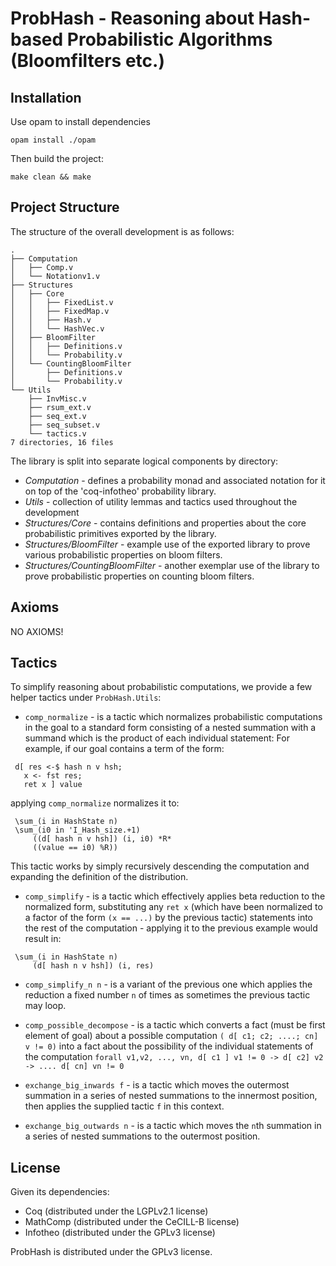 # ProbHash -  Reasoning about Hash-based Probabilistic Algorithms (Bloomfilters etc.)

## Installation
Use opam to install dependencies

```
opam install ./opam
```

Then build the project:
```
make clean && make
```


## Project Structure
The structure of the overall development is as follows:
```
.
├── Computation
│   ├── Comp.v
│   └── Notationv1.v
├── Structures
│   ├── Core
│   │   ├── FixedList.v
│   │   ├── FixedMap.v
│   │   ├── Hash.v
│   │   └── HashVec.v
│   ├── BloomFilter
│   │   ├── Definitions.v
│   │   └── Probability.v
│   └── CountingBloomFilter
│       ├── Definitions.v
│       └── Probability.v
└── Utils
    ├── InvMisc.v
    ├── rsum_ext.v
    ├── seq_ext.v
    ├── seq_subset.v
    └── tactics.v
7 directories, 16 files
```
The library is split into separate logical components by directory:
- *Computation* - defines a probability monad and associated notation for it on top of the 'coq-infotheo' probability library.
- *Utils* - collection of utility lemmas and tactics used throughout the development
- *Structures/Core* - contains definitions and properties about the core probabilistic primitives exported by the library.
- *Structures/BloomFilter* - example use of the exported library to prove various probabilistic properties on bloom filters.
- *Structures/CountingBloomFilter* - another exemplar use of the library to prove probabilistic properties on counting bloom filters. 

## Axioms
NO AXIOMS! 

## Tactics
To simplify reasoning about probabilistic computations, we provide a few helper tactics under `ProbHash.Utils`:

 - `comp_normalize` - is a tactic which normalizes  probabilistic computations in the goal to a standard
 form consisting of a nested summation with a summand which is the product of each individual statement:
 For example, if our goal contains a term of the form:
 ```
  d[ res <-$ hash n v hsh;
    x <- fst res;
    ret x ] value
 ```
 applying `comp_normalize` normalizes it to:
 ```
  \sum_(i in HashState n) 
  \sum_(i0 in 'I_Hash_size.+1) 
      ((d[ hash n v hsh]) (i, i0) *R* 
      ((value == i0) %R))
  ``` 
 This tactic works by simply recursively descending the computation and expanding the
 definition of the distribution.
 - `comp_simplify` - is a tactic which effectively applies beta
    reduction to the normalized form, substituting any `ret x` (which
	have been normalized to a factor of the form `(x == ...)` by the previous tactic)
    statements into the rest of the computation - applying it to the previous example would result in:
 ```
  \sum_(i in HashState n) 
      (d[ hash n v hsh]) (i, res)
 ```
 - `comp_simplify_n n` - is a variant of the previous one which applies
   the reduction a fixed number `n` of times as sometimes the previous
   tactic may loop.
 - `comp_possible_decompose` - is a tactic which converts a fact (must be first element of goal) 
 about a possible computation `( d[ c1; c2; ....; cn] v != 0)` into a fact about the possibility of
 the individual statements of the computation 
 `forall v1,v2, ..., vn, d[ c1 ] v1 != 0 -> d[ c2] v2 -> .... d[ cn] vn != 0`

 - `exchange_big_inwards f` - is a tactic which moves the outermost summation in a series of nested summations 
    to the innermost position, then applies the supplied tactic `f` in this context.
 - `exchange_big_outwards n` - is a tactic which moves the `n`th
   summation in a series of nested summations to the outermost
   position.

## License
Given its dependencies:

- Coq (distributed under the LGPLv2.1 license)
- MathComp (distributed under the CeCILL-B license)
- Infotheo (distributed under the GPLv3 license)

ProbHash is distributed under the GPLv3 license.
